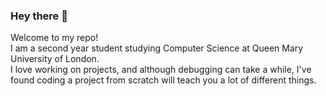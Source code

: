 ### Hey there 👋
Welcome to my repo! <br/>
I am a second year student studying Computer Science at Queen Mary University of London. <br/>
I love working on projects, and although debugging can take a while, I've found coding a project from scratch will teach you a lot of different things.

<!--
**AhmedIMab/AhmedIMab** is a ✨ _special_ ✨ repository because its `README.md` (this file) appears on your GitHub profile.

Here are some ideas to get you started:

- 🔭 I’m currently working on ...
- 🌱 I’m currently learning ...
- 👯 I’m looking to collaborate on ...
- 🤔 I’m looking for help with ...
- 💬 Ask me about ...
- 📫 How to reach me: ...
- 😄 Pronouns: ...
- ⚡ Fun fact: ...
-->
